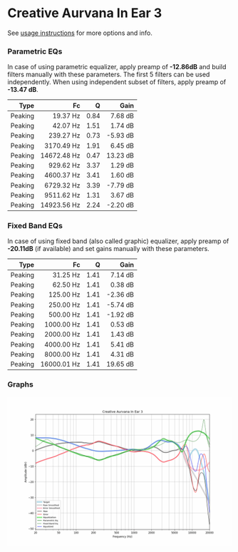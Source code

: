 # Creative Aurvana In Ear 3
See [usage instructions](https://github.com/jaakkopasanen/AutoEq#usage) for more options and info.

### Parametric EQs
In case of using parametric equalizer, apply preamp of **-12.86dB** and build filters manually
with these parameters. The first 5 filters can be used independently.
When using independent subset of filters, apply preamp of **-13.47 dB**.

| Type    | Fc          |    Q | Gain     |
|--------:|------------:|-----:|---------:|
| Peaking | 19.37 Hz    | 0.84 | 7.68 dB  |
| Peaking | 42.07 Hz    | 1.51 | 1.74 dB  |
| Peaking | 239.27 Hz   | 0.73 | -5.93 dB |
| Peaking | 3170.49 Hz  | 1.91 | 6.45 dB  |
| Peaking | 14672.48 Hz | 0.47 | 13.23 dB |
| Peaking | 929.62 Hz   | 3.37 | 1.29 dB  |
| Peaking | 4600.37 Hz  | 3.41 | 1.60 dB  |
| Peaking | 6729.32 Hz  | 3.39 | -7.79 dB |
| Peaking | 9511.62 Hz  | 1.31 | 3.67 dB  |
| Peaking | 14923.56 Hz | 2.24 | -2.20 dB |

### Fixed Band EQs
In case of using fixed band (also called graphic) equalizer, apply preamp of **-20.11dB**
(if available) and set gains manually with these parameters.

| Type    | Fc          |    Q | Gain     |
|--------:|------------:|-----:|---------:|
| Peaking | 31.25 Hz    | 1.41 | 7.14 dB  |
| Peaking | 62.50 Hz    | 1.41 | 0.38 dB  |
| Peaking | 125.00 Hz   | 1.41 | -2.36 dB |
| Peaking | 250.00 Hz   | 1.41 | -5.74 dB |
| Peaking | 500.00 Hz   | 1.41 | -1.92 dB |
| Peaking | 1000.00 Hz  | 1.41 | 0.53 dB  |
| Peaking | 2000.00 Hz  | 1.41 | 1.43 dB  |
| Peaking | 4000.00 Hz  | 1.41 | 5.41 dB  |
| Peaking | 8000.00 Hz  | 1.41 | 4.31 dB  |
| Peaking | 16000.01 Hz | 1.41 | 19.65 dB |

### Graphs
![](./Creative%20Aurvana%20In%20Ear%203.png)
